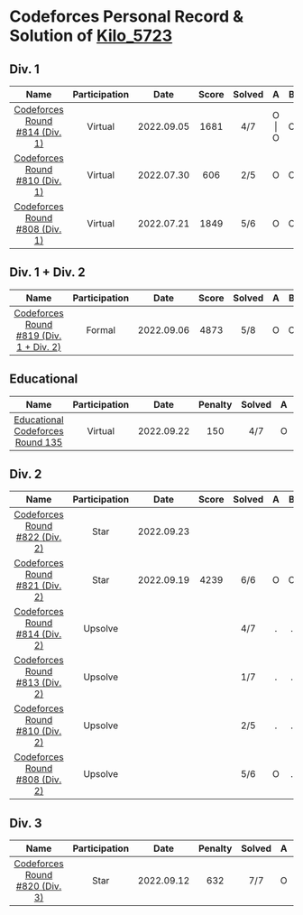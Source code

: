 # Codeforces Personal Record & Solution of [Kilo_5723](https://codeforces.com/profile/Kilo_5723)

## Div. 1

|                      Name                      | Participation |    Date    | Score | Solved |   A    |   B   |   C   |   D   |   E   |   F   |
| :--------------------------------------------: | :-----------: | :--------: | :---: | :----: | :----: | :---: | :---: | :---: | :---: | :---: |
| [Codeforces Round #814 (Div. 1)](./Div.1/814/) |    Virtual    | 2022.09.05 | 1681  |  4/7   | O \| O |   O   |   Ø   |   .   |   .   |   .   |
| [Codeforces Round #810 (Div. 1)](./Div.1/810/) |    Virtual    | 2022.07.30 |  606  |  2/5   |   O    |   O   |   .   |   .   |   .   |
| [Codeforces Round #808 (Div. 1)](./Div.1/808/) |    Virtual    | 2022.07.21 | 1849  |  5/6   |   O    |   O   |   O   |   Ø   |   Ø   |   .   |

## Div. 1 + Div. 2

|                           Name                           | Participation |    Date    | Score | Solved |   A   |   B   |   C   |   D   |   E   |   F   |   G   |   H   |
| :------------------------------------------------------: | :-----------: | :--------: | :---: | :----: | :---: | :---: | :---: | :---: | :---: | :---: | :---: | :---: |
| [Codeforces Round #819 (Div. 1 + Div. 2)](./Div.12/819/) |    Formal     | 2022.09.06 | 4873  |  5/8   |   O   |   O   |   O   |   O   |   O   |   .   |   .   |   .   |

## Educational

|                      Name                      | Participation |    Date    | Penalty | Solved |   A   |   B   |   C   |   D   |   E   |   F   |   G   |
| :--------------------------------------------: | :-----------: | :--------: | :-----: | :----: | :---: | :---: | :---: | :---: | :---: | :---: | :---: |
| [Educational Codeforces Round 135](./Edu/135/) |    Virtual    | 2022.09.22 |   150   |  4/7   |   O   |   O   |   O   |   O   |   .   |   .   |   .   |

## Div. 2

|                      Name                      | Participation |    Date    | Score | Solved |   A   |   B   |   C   |   D    |   E    |   F   |
| :--------------------------------------------: | :-----------: | :--------: | :---: | :----: | :---: | :---: | :---: | :----: | :----: | :---: |
| [Codeforces Round #822 (Div. 2)](./Div.2/822/) |     Star      | 2022.09.23 | 
| [Codeforces Round #821 (Div. 2)](./Div.2/821/) |     Star      | 2022.09.19 | 4239  |  6/6   |   O   |   O   |   O   | O \| O |   Ø    |
| [Codeforces Round #814 (Div. 2)](./Div.2/814/) |    Upsolve    |            |       |  4/7   |   .   |   .   |   .   | O \| O |   O    |   O   |
| [Codeforces Round #813 (Div. 2)](./Div.2/813/) |    Upsolve    |            |       |  1/7   |   .   |   .   |   O   |   .    | . \| . |   .   |
| [Codeforces Round #810 (Div. 2)](./Div.2/810/) |    Upsolve    |            |       |  2/5   |   .   |   .   |   O   |   O    |   .    |
| [Codeforces Round #808 (Div. 2)](./Div.1/808/) |    Upsolve    |            |       |  5/6   |   O   |   .   |   O   |   O    |   O    |   O   |


## Div. 3

|                      Name                      | Participation |    Date    | Penalty | Solved |   A   |   B   |   C   |   D   |   E   |   F   |   G   |
| :--------------------------------------------: | :-----------: | :--------: | :-----: | :----: | :---: | :---: | :---: | :---: | :---: | :---: | :---: |
| [Codeforces Round #820 (Div. 3)](./Div.3/820/) |     Star      | 2022.09.12 |   632   |  7/7   |   O   |   O   |   O   |   O   |   O   |   O   |   O   |

